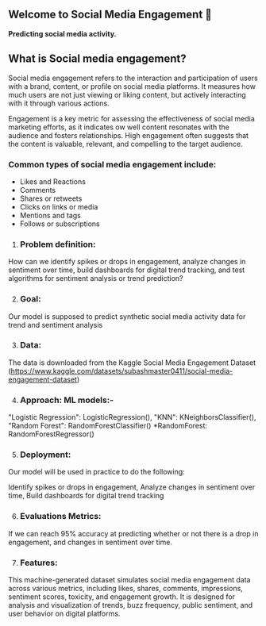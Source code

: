 ## Welcome to Social Media Engagement 👋

**Predicting  social media activity.**

## What is Social media engagement?
Social media engagement refers to the interaction and participation of users with a brand, content, or profile on social media platforms. It measures how much users are not just viewing or liking content, but actively interacting with it through various actions.

Engagement is a key metric for assessing the effectiveness of social media marketing efforts, as it indicates ow well content resonates with the audience and fosters relationships. High engagement often suggests that the content is valuable, relevant, and compelling to the target audience.

### Common types of social media engagement include:
- Likes and Reactions
- Comments
- Shares or retweets
- Clicks on links or media
- Mentions and tags
- Follows or subscriptions

1. ### Problem definition:
How can we identify spikes or drops in engagement, analyze changes in sentiment over time, build dashboards for digital trend tracking, and test algorithms for sentiment analysis or trend prediction?

2. ### Goal:
Our model is supposed to predict synthetic social media activity data for trend and sentiment analysis

3. ### Data:
The data is downloaded from the Kaggle Social Media Engagement Dataset (https://www.kaggle.com/datasets/subashmaster0411/social-media-engagement-dataset)

4. ### Approach: ML models:-
"Logistic Regression": LogisticRegression(),
"KNN": KNeighborsClassifier(),
"Random Forest": RandomForestClassifier() *RandomForest: RandomForestRegressor()

5. ### Deployment:
Our model will be used in practice to do the following:

Identify spikes or drops in engagement,
Analyze changes in sentiment over time,
Build dashboards for digital trend tracking

6. ### Evaluations Metrics:
If we can reach 95% accuracy at predicting whether or not there is a drop in engagement, and changes in sentiment over time.

7. ### Features:
This machine-generated dataset simulates social media engagement data across various metrics, including likes, shares, comments, impressions, sentiment scores, toxicity, and engagement growth. It is designed for analysis and visualization of trends, buzz frequency, public sentiment, and user behavior on digital platforms.
